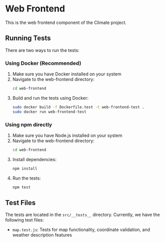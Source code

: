 # Web Frontend

This is the web frontend component of the Climate project.

## Running Tests

There are two ways to run the tests:

### Using Docker (Recommended)

1. Make sure you have Docker installed on your system
2. Navigate to the web-frontend directory:
   ```bash
   cd web-frontend
   ```
3. Build and run the tests using Docker:
   ```bash
   sudo docker build -f Dockerfile.test -t web-frontend-test .
   sudo docker run web-frontend-test
   ```

### Using npm directly

1. Make sure you have Node.js installed on your system
2. Navigate to the web-frontend directory:
   ```bash
   cd web-frontend
   ```
3. Install dependencies:
   ```bash
   npm install
   ```
4. Run the tests:
   ```bash
   npm test
   ```

## Test Files

The tests are located in the `src/__tests__` directory. Currently, we have the following test files:
- `map.test.js`: Tests for map functionality, coordinate validation, and weather description features

